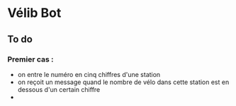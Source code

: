 # Vélib Bot 

## To do

### Premier cas : 
- on entre le numéro en cinq chiffres d'une station
- on reçoit un message quand le nombre de vélo dans cette station est en dessous d'un certain chiffre
- 